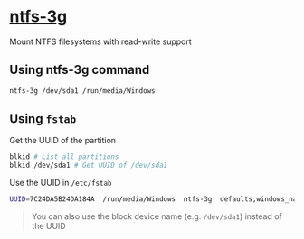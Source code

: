 # [ntfs-3g](https://help.ubuntu.com/community/MountingWindowsPartitions)

Mount NTFS filesystems with read-write support

## Using ntfs-3g command

```bash
ntfs-3g /dev/sda1 /run/media/Windows
```

## Using `fstab`

Get the UUID of the partition

```bash
blkid # List all partitions
blkid /dev/sda1 # Get UUID of /dev/sda1
```

Use the UUID in `/etc/fstab`

```bash
UUID=7C24DA5B24DA184A  /run/media/Windows  ntfs-3g  defaults,windows_names  0 0
```

> You can also use the block device name (e.g. `/dev/sda1`) instead of the UUID
